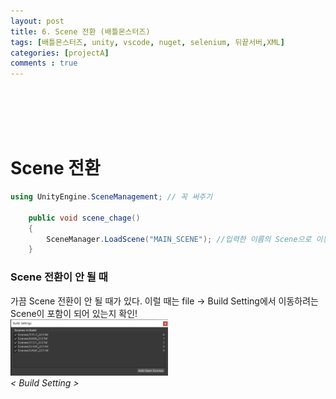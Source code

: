 ```yaml
---
layout: post
title: 6. Scene 전환 (배틀몬스터즈)
tags: [배틀몬스터즈, unity, vscode, nuget, selenium, 뒤끝서버,XML]
categories: [projectA]
comments : true
---
```

<br>
<br>
<br>
<br>
 
# Scene 전환
~~~ cs
using UnityEngine.SceneManagement; // 꼭 써주기

    public void scene_chage()
    {
        SceneManager.LoadScene("MAIN_SCENE"); //입력한 이름의 Scene으로 이동
    }
~~~
### Scene 전환이 안 될 때
가끔 Scene 전환이 안 될 때가 있다. 이럴 때는 file -> Build Setting에서 이동하려는 Scene이 포함이 되어 있는지 확인!<br>
<img src="/assets/img/battle/battle6_1.PNG" width="50%" height="50%"><br>*< Build Setting >*<BR>
